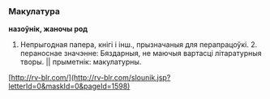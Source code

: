 ### Макулатура
**назоўнік, жаночы род**

1. Непрыгодная папера, кнігі і інш., прызначаныя для перапрацоўкі. 2. пераноснае значэнне: Бяздарныя, не маючыя вартасці літаратурныя творы. || прыметнік: макулатурны.

<a rel="author">[http://rv-blr.com/](http://rv-blr.com/slounik.jsp?letterId=0&maskId=0&pageId=1598)</a>
